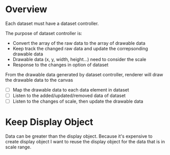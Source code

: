 # Overview

Each dataset must have a dataset controller.

The purpose of dataset controller is:
- Convert the array of the raw data to the array of drawable data
- Keep track the changed raw data and update the correpsonding drawable data
- Drawable data (x, y, width, height...) need to consider the scale
- Response to the changes in option of dataset

From the drawable data generated by dataset controller,
renderer will draw the drawable data to the canvas

- [ ] Map the drawable data to each data element in dataset
- [ ] Listen to the added/updated/removed data of dataset
- [ ] Listen to the changes of scale, then update the drawable data

# Keep Display Object
Data can be greater than the display object.
Because it's expensive to create display object
I want to reuse the display object for the data that is in scale range.